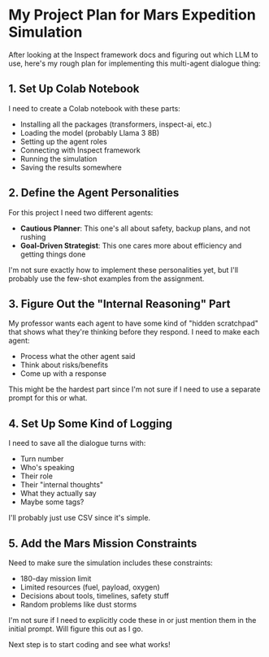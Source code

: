 # My Project Plan for Mars Expedition Simulation

After looking at the Inspect framework docs and figuring out which LLM to use, here's my rough plan for implementing this multi-agent dialogue thing:

## 1. Set Up Colab Notebook

I need to create a Colab notebook with these parts:
- Installing all the packages (transformers, inspect-ai, etc.)
- Loading the model (probably Llama 3 8B)
- Setting up the agent roles
- Connecting with Inspect framework
- Running the simulation
- Saving the results somewhere

## 2. Define the Agent Personalities

For this project I need two different agents:
- **Cautious Planner**: This one's all about safety, backup plans, and not rushing
- **Goal-Driven Strategist**: This one cares more about efficiency and getting things done

I'm not sure exactly how to implement these personalities yet, but I'll probably use the few-shot examples from the assignment.

## 3. Figure Out the "Internal Reasoning" Part

My professor wants each agent to have some kind of "hidden scratchpad" that shows what they're thinking before they respond. I need to make each agent:
- Process what the other agent said
- Think about risks/benefits
- Come up with a response

This might be the hardest part since I'm not sure if I need to use a separate prompt for this or what.

## 4. Set Up Some Kind of Logging

I need to save all the dialogue turns with:
- Turn number
- Who's speaking
- Their role
- Their "internal thoughts"
- What they actually say
- Maybe some tags?

I'll probably just use CSV since it's simple.

## 5. Add the Mars Mission Constraints

Need to make sure the simulation includes these constraints:
- 180-day mission limit
- Limited resources (fuel, payload, oxygen)
- Decisions about tools, timelines, safety stuff
- Random problems like dust storms

I'm not sure if I need to explicitly code these in or just mention them in the initial prompt. Will figure this out as I go.

Next step is to start coding and see what works!
